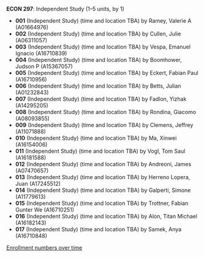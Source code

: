 **ECON 297**: Independent Study (1–5 units, by 1)

- **001** (Independent Study) (time and location TBA) by Ramey, Valerie A (A01664976)
- **002** (Independent Study) (time and location TBA) by Cullen, Julie (A06311057)
- **003** (Independent Study) (time and location TBA) by Vespa, Emanuel Ignacio (A16710839)
- **004** (Independent Study) (time and location TBA) by Boomhower, Judson P (A15367057)
- **005** (Independent Study) (time and location TBA) by Eckert, Fabian Paul (A16710956)
- **006** (Independent Study) (time and location TBA) by Betts, Julian (A01232843)
- **007** (Independent Study) (time and location TBA) by Fadlon, Yizhak (A14295205)
- **008** (Independent Study) (time and location TBA) by Rondina, Giacomo (A08093855)
- **009** (Independent Study) (time and location TBA) by Clemens, Jeffrey (A11071888)
- **010** (Independent Study) (time and location TBA) by Ma, Xinwei (A16154006)
- **011** (Independent Study) (time and location TBA) by Vogl, Tom Saul (A16181588)
- **012** (Independent Study) (time and location TBA) by Andreoni, James (A07470657)
- **013** (Independent Study) (time and location TBA) by Herreno Lopera, Juan (A17245512)
- **014** (Independent Study) (time and location TBA) by Galperti, Simone (A11779613)
- **015** (Independent Study) (time and location TBA) by Trottner, Fabian Gunter We (A16710251)
- **016** (Independent Study) (time and location TBA) by Alon, Titan Michael (A16182143)
- **017** (Independent Study) (time and location TBA) by Samek, Anya (A16710848)

[Enrollment numbers over time](./ECON297.tsv)
